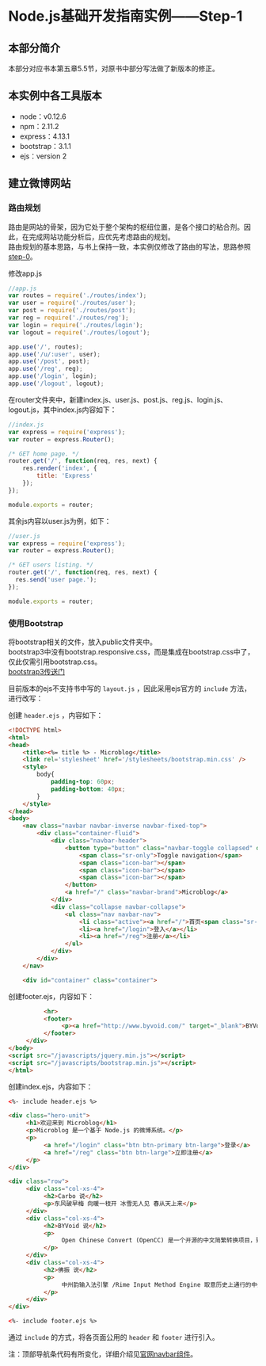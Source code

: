 # Node.js基础开发指南实例——Step-1	

## 本部分简介
本部分对应书本第五章5.5节，对原书中部分写法做了新版本的修正。

## 本实例中各工具版本

* node：v0.12.6
* npm：2.11.2
* express：4.13.1
* bootstrap：3.1.1
* ejs：version 2

## 建立微博网站

### 路由规划
路由是网站的骨架，因为它处于整个架构的枢纽位置，是各个接口的粘合剂。因此，在完成网站功能分析后，应优先考虑路由的规划。  
路由规划的基本思路，与书上保持一致，本实例仅修改了路由的写法，思路参照 [step-0](https://github.com/lizijie1993/node_microblog/tree/step-0#路由控制)。

修改app.js

```javascript
//app.js
var routes = require('./routes/index');
var user = require('./routes/user');
var post = require('./routes/post');
var reg = require('./routes/reg');
var login = require('./routes/login');
var logout = require('./routes/logout');

app.use('/', routes);
app.use('/u/:user', user);
app.use('/post', post);
app.use('/reg', reg);
app.use('/login', login);
app.use('/logout', logout);

```

在router文件夹中，新建index.js、user.js、post.js、reg.js、login.js、logout.js，其中index.js内容如下：

```javascript
//index.js
var express = require('express');
var router = express.Router();

/* GET home page. */
router.get('/', function(req, res, next) {
    res.render('index', {
        title: 'Express'
    });
});

module.exports = router;
```

其余js内容以user.js为例，如下：

```javascript
//user.js
var express = require('express');
var router = express.Router();

/* GET users listing. */
router.get('/', function(req, res, next) {
  res.send('user page.');
});

module.exports = router;
```

### 使用Bootstrap
将bootstrap相关的文件，放入public文件夹中。  
bootstrap3中没有bootstrap.responsive.css，而是集成在bootstrap.css中了，仅此仅需引用bootstrap.css。  
[bootstrap3传送门](http://v3.bootcss.com/)

目前版本的ejs不支持书中写的 `layout.js` ，因此采用ejs官方的 `include` 方法，进行改写：

创建 `header.ejs` ，内容如下：

```html
<!DOCTYPE html>
<html>
<head>
    <title><%= title %> - Microblog</title>
    <link rel='stylesheet' href='/stylesheets/bootstrap.min.css' />
    <style>
        body{
            padding-top: 60px;
            padding-bottom: 40px;
        }
    </style>
</head>
<body>
    <nav class="navbar navbar-inverse navbar-fixed-top">
        <div class="container-fluid">
            <div class="navbar-header">
                <button type="button" class="navbar-toggle collapsed" data-toggle="collapse" data-target=".navbar-collapse" aria-expanded="false">
                    <span class="sr-only">Toggle navigation</span>
                    <span class="icon-bar"></span>
                    <span class="icon-bar"></span>
                    <span class="icon-bar"></span>
                </button>
                <a href="/" class="navbar-brand">Microblog</a>
            </div>
            <div class="collapse navbar-collapse">
                <ul class="nav navbar-nav">
                    <li class="active"><a href="/">首页<span class="sr-only">(current)</span></a></li>
                    <li><a href="/login">登入</a></li>
                    <li><a href="/reg">注册</a></li>
                </ul>
            </div>
        </div>
    </nav>

    <div id="container" class="container">
```

创建footer.ejs，内容如下：

```html
          <hr>
          <footer>
               <p><a href="http://www.byvoid.com/" target="_blank">BYVoid</a> 2012</p>
          </footer>
     </div>
</body>
<script src="/javascripts/jquery.min.js"></script>
<script src="/javascripts/bootstrap.min.js"></script>
</html>
```

创建index.ejs，内容如下：

```html
<%- include header.ejs %>

<div class="hero-unit">
     <h1>欢迎来到 Microblog</h1>
     <p>Microblog 是一个基于 Node.js 的微博系统。</p>
     <p>
          <a href="/login" class="btn btn-primary btn-large">登录</a>
          <a href="/reg" class="btn btn-large">立即注册</a>
     </p>
</div>

<div class="row">
     <div class="col-xs-4">
          <h2>Carbo 说</h2>
          <p>东风破早梅 向暖一枝开 冰雪无人见 春从天上来</p>
     </div>
     <div class="col-xs-4">
          <h2>BYVoid 说</h2>
          <p>
               Open Chinese Convert (OpenCC) 是一个开源的中文简繁转换项目，致力于制作高质量的基于统计预料的简繁转换词库。还提供函数库(libopencc)、命令行简繁转换工具、人工校对工具、词典生成程序、在线转换服务及图形用户界面。
          </p>
     </div>
     <div class="col-xs-4">
          <h2>佛振 说</h2>
          <p>
               中州韵输入法引擎 /Rime Input Method Engine 取意历史上通行的中州韵，原写就一部汇集音韵学智慧的输入法经典之作。项目网站设在 http://code.google.com/p/rimeime/ 创造应用价值时一方面，更要坚持对好技术的追求，希望能写出灵动而易于扩展的代码，使其成为一款个性十足的开源输入法。
          </p>
     </div>
</div>

<%- include footer.ejs %>
```

通过 `include` 的方式，将各页面公用的 `header` 和 `footer` 进行引入。

注：顶部导航条代码有所变化，详细介绍见[官网navbar组件](http://v3.bootcss.com/components/#navbar)。